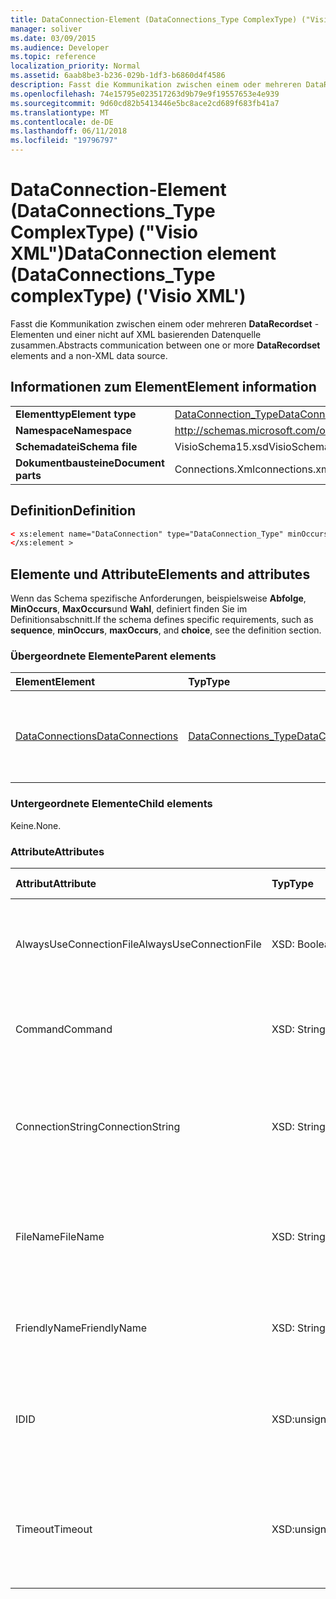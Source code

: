 ```yaml
---
title: DataConnection-Element (DataConnections_Type ComplexType) ("Visio XML")
manager: soliver
ms.date: 03/09/2015
ms.audience: Developer
ms.topic: reference
localization_priority: Normal
ms.assetid: 6aab8be3-b236-029b-1df3-b6860d4f4586
description: Fasst die Kommunikation zwischen einem oder mehreren DataRecordset-Elementen und einer nicht auf XML basierenden Datenquelle zusammen.
ms.openlocfilehash: 74e15795e023517263d9b79e9f19557653e4e939
ms.sourcegitcommit: 9d60cd82b5413446e5bc8ace2cd689f683fb41a7
ms.translationtype: MT
ms.contentlocale: de-DE
ms.lasthandoff: 06/11/2018
ms.locfileid: "19796797"
---
```

# <a name="dataconnection-element-dataconnectionstype-complextype-visio-xml"></a><span data-ttu-id="876f6-103">DataConnection-Element (DataConnections_Type ComplexType) ("Visio XML")</span><span class="sxs-lookup"><span data-stu-id="876f6-103">DataConnection element (DataConnections_Type complexType) ('Visio XML')</span></span>

<span data-ttu-id="876f6-104">Fasst die Kommunikation zwischen einem oder mehreren **DataRecordset** -Elementen und einer nicht auf XML basierenden Datenquelle zusammen.</span><span class="sxs-lookup"><span data-stu-id="876f6-104">Abstracts communication between one or more **DataRecordset** elements and a non-XML data source.</span></span> 
  
## <a name="element-information"></a><span data-ttu-id="876f6-105">Informationen zum Element</span><span class="sxs-lookup"><span data-stu-id="876f6-105">Element information</span></span>

|||
|:-----|:-----|
|<span data-ttu-id="876f6-106">**Elementtyp**</span><span class="sxs-lookup"><span data-stu-id="876f6-106">**Element type**</span></span> <br/> |[<span data-ttu-id="876f6-107">DataConnection_Type</span><span class="sxs-lookup"><span data-stu-id="876f6-107">DataConnection_Type</span></span>](dataconnection_type-complextypevisio-xml.md) <br/> |
|<span data-ttu-id="876f6-108">**Namespace**</span><span class="sxs-lookup"><span data-stu-id="876f6-108">**Namespace**</span></span> <br/> |http://schemas.microsoft.com/office/visio/2012/main  <br/> |
|<span data-ttu-id="876f6-109">**Schemadatei**</span><span class="sxs-lookup"><span data-stu-id="876f6-109">**Schema file**</span></span> <br/> |<span data-ttu-id="876f6-110">VisioSchema15.xsd</span><span class="sxs-lookup"><span data-stu-id="876f6-110">VisioSchema15.xsd</span></span>  <br/> |
|<span data-ttu-id="876f6-111">**Dokumentbausteine**</span><span class="sxs-lookup"><span data-stu-id="876f6-111">**Document parts**</span></span> <br/> |<span data-ttu-id="876f6-112">Connections.Xml</span><span class="sxs-lookup"><span data-stu-id="876f6-112">connections.xml</span></span>  <br/> |
   
## <a name="definition"></a><span data-ttu-id="876f6-113">Definition</span><span class="sxs-lookup"><span data-stu-id="876f6-113">Definition</span></span>

```XML
< xs:element name="DataConnection" type="DataConnection_Type" minOccurs="1" maxOccurs="unbounded" >
</xs:element >
```

## <a name="elements-and-attributes"></a><span data-ttu-id="876f6-114">Elemente und Attribute</span><span class="sxs-lookup"><span data-stu-id="876f6-114">Elements and attributes</span></span>

<span data-ttu-id="876f6-115">Wenn das Schema spezifische Anforderungen, beispielsweise **Abfolge**, **MinOccurs**, **MaxOccurs**und **Wahl**, definiert finden Sie im Definitionsabschnitt.</span><span class="sxs-lookup"><span data-stu-id="876f6-115">If the schema defines specific requirements, such as **sequence**, **minOccurs**, **maxOccurs**, and **choice**, see the definition section.</span></span> 
  
### <a name="parent-elements"></a><span data-ttu-id="876f6-116">Übergeordnete Elemente</span><span class="sxs-lookup"><span data-stu-id="876f6-116">Parent elements</span></span>

|<span data-ttu-id="876f6-117">**Element**</span><span class="sxs-lookup"><span data-stu-id="876f6-117">**Element**</span></span>|<span data-ttu-id="876f6-118">**Typ**</span><span class="sxs-lookup"><span data-stu-id="876f6-118">**Type**</span></span>|<span data-ttu-id="876f6-119">**Beschreibung**</span><span class="sxs-lookup"><span data-stu-id="876f6-119">**Description**</span></span>|
|:-----|:-----|:-----|
|[<span data-ttu-id="876f6-120">DataConnections</span><span class="sxs-lookup"><span data-stu-id="876f6-120">DataConnections</span></span>](dataconnections-elementvisio-xml.md) <br/> |[<span data-ttu-id="876f6-121">DataConnections_Type</span><span class="sxs-lookup"><span data-stu-id="876f6-121">DataConnections_Type</span></span>](dataconnections_type-complextypevisio-xml.md) <br/> |<span data-ttu-id="876f6-122">Enthält die **DataConnection** -Elemente für das Dokument.</span><span class="sxs-lookup"><span data-stu-id="876f6-122">Contains the **DataConnection** elements for the document.</span></span>  <br/> |
   
### <a name="child-elements"></a><span data-ttu-id="876f6-123">Untergeordnete Elemente</span><span class="sxs-lookup"><span data-stu-id="876f6-123">Child elements</span></span>

<span data-ttu-id="876f6-124">Keine.</span><span class="sxs-lookup"><span data-stu-id="876f6-124">None.</span></span>
  
### <a name="attributes"></a><span data-ttu-id="876f6-125">Attribute</span><span class="sxs-lookup"><span data-stu-id="876f6-125">Attributes</span></span>

|<span data-ttu-id="876f6-126">**Attribut**</span><span class="sxs-lookup"><span data-stu-id="876f6-126">**Attribute**</span></span>|<span data-ttu-id="876f6-127">**Typ**</span><span class="sxs-lookup"><span data-stu-id="876f6-127">**Type**</span></span>|<span data-ttu-id="876f6-128">**Erforderlich**</span><span class="sxs-lookup"><span data-stu-id="876f6-128">**Required**</span></span>|<span data-ttu-id="876f6-129">**Beschreibung**</span><span class="sxs-lookup"><span data-stu-id="876f6-129">**Description**</span></span>|<span data-ttu-id="876f6-130">**Mögliche Werte**</span><span class="sxs-lookup"><span data-stu-id="876f6-130">**Possible values**</span></span>|
|:-----|:-----|:-----|:-----|:-----|
|<span data-ttu-id="876f6-131">AlwaysUseConnectionFile</span><span class="sxs-lookup"><span data-stu-id="876f6-131">AlwaysUseConnectionFile</span></span>  <br/> |<span data-ttu-id="876f6-132">XSD: Boolean</span><span class="sxs-lookup"><span data-stu-id="876f6-132">xsd:boolean</span></span>  <br/> |<span data-ttu-id="876f6-133">Optional</span><span class="sxs-lookup"><span data-stu-id="876f6-133">optional</span></span>  <br/> |<span data-ttu-id="876f6-134">Der Standardwert ist false.</span><span class="sxs-lookup"><span data-stu-id="876f6-134">The default value is false.</span></span> <span data-ttu-id="876f6-135">Weitere Informationen finden Sie unter "Anmerkungen".</span><span class="sxs-lookup"><span data-stu-id="876f6-135">See Remarks for more information.</span></span>  <br/> |<span data-ttu-id="876f6-136">Werte des Typs xsd: Boolean.</span><span class="sxs-lookup"><span data-stu-id="876f6-136">Values of the xsd:boolean type.</span></span>  <br/> |
|<span data-ttu-id="876f6-137">Command</span><span class="sxs-lookup"><span data-stu-id="876f6-137">Command</span></span>  <br/> |<span data-ttu-id="876f6-138">XSD: String</span><span class="sxs-lookup"><span data-stu-id="876f6-138">xsd:string</span></span>  <br/> |<span data-ttu-id="876f6-139">Optional</span><span class="sxs-lookup"><span data-stu-id="876f6-139">optional</span></span>  <br/> |<span data-ttu-id="876f6-140">Die Befehlszeichenfolge wird zum Abfragen der Datenquelle verwendet.</span><span class="sxs-lookup"><span data-stu-id="876f6-140">The command string used to query the data source.</span></span>  <br/> |<span data-ttu-id="876f6-141">Werte des Typs xsd: String.</span><span class="sxs-lookup"><span data-stu-id="876f6-141">Values of the xsd:string type.</span></span>  <br/> |
|<span data-ttu-id="876f6-142">ConnectionString</span><span class="sxs-lookup"><span data-stu-id="876f6-142">ConnectionString</span></span>  <br/> |<span data-ttu-id="876f6-143">XSD: String</span><span class="sxs-lookup"><span data-stu-id="876f6-143">xsd:string</span></span>  <br/> |<span data-ttu-id="876f6-144">Optional</span><span class="sxs-lookup"><span data-stu-id="876f6-144">optional</span></span>  <br/> |<span data-ttu-id="876f6-145">Die Verbindungszeichenfolge, die die Verbindung zu einer Datenquelle erforderlichen Parameter definiert.</span><span class="sxs-lookup"><span data-stu-id="876f6-145">The connection string that defines the parameters necessary to connect to a data source.</span></span>  <br/> |<span data-ttu-id="876f6-146">Werte des Typs xsd: String.</span><span class="sxs-lookup"><span data-stu-id="876f6-146">Values of the xsd:string type.</span></span>  <br/> |
|<span data-ttu-id="876f6-147">FileName</span><span class="sxs-lookup"><span data-stu-id="876f6-147">FileName</span></span>  <br/> |<span data-ttu-id="876f6-148">XSD: String</span><span class="sxs-lookup"><span data-stu-id="876f6-148">xsd:string</span></span>  <br/> |<span data-ttu-id="876f6-149">erforderlich</span><span class="sxs-lookup"><span data-stu-id="876f6-149">required</span></span>  <br/> |<span data-ttu-id="876f6-150">Der Name der Verbindungsdatei.</span><span class="sxs-lookup"><span data-stu-id="876f6-150">The name of the connection file.</span></span> <span data-ttu-id="876f6-151">Weitere Informationen finden Sie unter "Anmerkungen".</span><span class="sxs-lookup"><span data-stu-id="876f6-151">See Remarks for more information.</span></span>  <br/> |<span data-ttu-id="876f6-152">Werte des Typs xsd: String.</span><span class="sxs-lookup"><span data-stu-id="876f6-152">Values of the xsd:string type.</span></span>  <br/> |
|<span data-ttu-id="876f6-153">FriendlyName</span><span class="sxs-lookup"><span data-stu-id="876f6-153">FriendlyName</span></span>  <br/> |<span data-ttu-id="876f6-154">XSD: String</span><span class="sxs-lookup"><span data-stu-id="876f6-154">xsd:string</span></span>  <br/> |<span data-ttu-id="876f6-155">Optional</span><span class="sxs-lookup"><span data-stu-id="876f6-155">optional</span></span>  <br/> |<span data-ttu-id="876f6-156">Ein Benutzer zur Verfügung gestellten Name für die Datenverbindung.</span><span class="sxs-lookup"><span data-stu-id="876f6-156">A user provided name for the data connection.</span></span>  <br/> |<span data-ttu-id="876f6-157">Werte des Typs xsd: String.</span><span class="sxs-lookup"><span data-stu-id="876f6-157">Values of the xsd:string type.</span></span>  <br/> |
|<span data-ttu-id="876f6-158">ID</span><span class="sxs-lookup"><span data-stu-id="876f6-158">ID</span></span>  <br/> |<span data-ttu-id="876f6-159">XSD:unsignedInt</span><span class="sxs-lookup"><span data-stu-id="876f6-159">xsd:unsignedInt</span></span>  <br/> |<span data-ttu-id="876f6-160">erforderlich</span><span class="sxs-lookup"><span data-stu-id="876f6-160">required</span></span>  <br/> |<span data-ttu-id="876f6-161">Die ID für eine angegebene Verbindung, die innerhalb des Dokuments eindeutig von Visio zugewiesen.</span><span class="sxs-lookup"><span data-stu-id="876f6-161">The ID assigned by Visio for a given connection, unique within the document.</span></span>  <br/> |<span data-ttu-id="876f6-162">Werte des Typs Xsd:unsignedInt.</span><span class="sxs-lookup"><span data-stu-id="876f6-162">Values of the xsd:unsignedInt type.</span></span>  <br/> |
|<span data-ttu-id="876f6-163">Timeout</span><span class="sxs-lookup"><span data-stu-id="876f6-163">Timeout</span></span>  <br/> |<span data-ttu-id="876f6-164">XSD:unsignedInt</span><span class="sxs-lookup"><span data-stu-id="876f6-164">xsd:unsignedInt</span></span>  <br/> |<span data-ttu-id="876f6-165">Optional</span><span class="sxs-lookup"><span data-stu-id="876f6-165">optional</span></span>  <br/> |<span data-ttu-id="876f6-166">Die Wartezeit in Minuten beim Versuch, bevor der Versuch beendet eine Verbindung herzustellen.</span><span class="sxs-lookup"><span data-stu-id="876f6-166">The wait time in minutes while trying to establish a connection before terminating the attempt.</span></span>  <br/> |<span data-ttu-id="876f6-167">Werte des Typs Xsd:unsignedInt.</span><span class="sxs-lookup"><span data-stu-id="876f6-167">Values of the xsd:unsignedInt type.</span></span>  <br/> |
   

